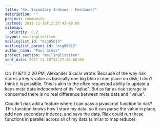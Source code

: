 ```yaml
---
title: "Re: Secondary Indexes - Feedback?"
description: ""
project: community
lastmod: 2011-11-16T12:27:43-08:00
sitemap:
  priority: 0.2
layout: mailinglistitem
mailinglist_id: "msg05613"
mailinglist_parent_id: "msg05612"
author_name: "Paul Gross"
project_section: "mailinglistitem"
sent_date: 2011-11-16T12:27:43-08:00
---
```


On 11/16/11 2:20 PM, Alexander Sicular wrote:
Because of the way riak stores a key's value as basically one big blob 
in one place on disk, I don't think it is possible. This is akin to 
the often requested ability to update a keys meta data independent of 
its "value". But as far as riak storage is concerned there is no real 
difference between meta data and "value".


Couldn't riak add a feature where I can pass a javascript function to 
riak? This function knows how I store my data, so it can parse the value 
in place, add new secondary indexes, and save the data. Riak could run 
these functions in parallel across all of my data (similar to map reduce).
